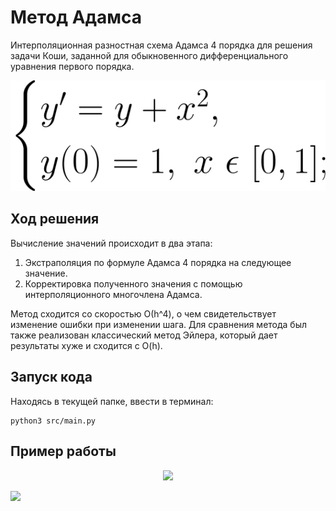 # Метод Адамса
Интерполяционная разностная схема Адамса 4 порядка для решения задачи Коши, заданной для
обыкновенного дифференциального уравнения первого порядка.

<!-- 
\begin{cases}
y' = y + x^2,\\ 
y(0) = 1, \ x\ \epsilon \ [0, 1];
\end{cases}
-->

<p align="center">
  <img src="data/images/equation.svg">
</p>

## Ход решения
Вычисление значений происходит в два этапа:
1. Экстраполяция по формуле Адамса 4 порядка на следующее значение.
2. Корректировка полученного значения с помощью интерполяционного многочлена Адамса.

Метод сходится со скоростью О(h^4), о чем свидетельствует изменение ошибки при изменении шага.
Для сравнения метода был также реализован классический метод Эйлера, который дает результаты хуже и сходится с O(h).

## Запуск кода
Находясь в текущей папке, ввести в терминал:
```commandline
python3 src/main.py
```

## Пример работы

<p align="center">
  <img src="https://github.com/Donskoy-Andrey/Numerical_Methods/blob/master/Adam%20Method/data/images/output-0.0625.png?raw=true">
</p>

![](https://github.com/Donskoy-Andrey/Numerical_Methods/blob/master/Adam%20Method/data/images/deviation.png?raw=true)
